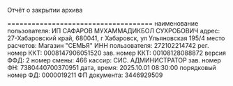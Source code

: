 Отчёт о закрытии архива

====================================
наименование пользователя: ИП САФАРОВ МУХАММАДИКБОЛ СУХРОБОВИЧ
адрес: 27-Хабаровский край, 680041, г Хабаровск, ул Ульяновская 195/4
место расчетов: Магазин "СЕМЬЯ"
ИНН пользователя: 272102214742
рег. номер ККТ: 0008147906051520
зав. номер ККТ: 00108128088872
версия ФФД: 2
номер смены: 466
кассир: СИС. АДМИНИСТРАТОР
зав. номер ФН: 7380440700370951
дата, время: 2025.10.01 08:30:00
порядковый номер ФД: 0000019211
ФП документа: 3446929509